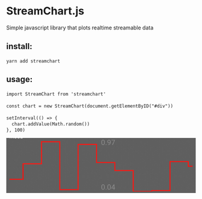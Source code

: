 # StreamChart.js

Simple javascript library that plots realtime streamable data

## install:

```
yarn add streamchart
```

## usage:

```
import StreamChart from 'streamchart'

const chart = new StreamChart(document.getElementByID("#div"))

setInterval(() => {
  chart.addValue(Math.random())
}, 100)
```

![](src/gif.gif "")